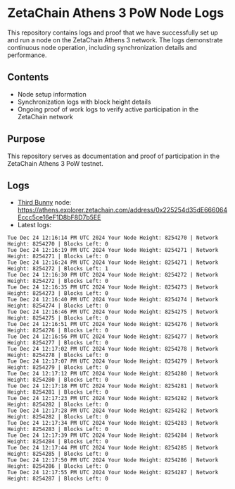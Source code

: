 # ZetaChain Athens 3 PoW Node Logs
This repository contains logs and proof that we have successfully set up and run a node on the ZetaChain Athens 3 network. The logs demonstrate continuous node operation, including synchronization details and performance.

## Contents
- Node setup information
- Synchronization logs with block height details
- Ongoing proof of work logs to verify active participation in the ZetaChain network

## Purpose
This repository serves as documentation and proof of participation in the ZetaChain Athens 3 PoW testnet.

## Logs

- [Third Bunny](https://thirdbunny.xyz/) node: https://athens.explorer.zetachain.com/address/0x225254d35dE666064Eccc5ce16eF1D8bF8D7b5EE
- Latest logs:
```
Tue Dec 24 12:16:14 PM UTC 2024 Your Node Height: 8254270 | Network Height: 8254270 | Blocks Left: 0
Tue Dec 24 12:16:19 PM UTC 2024 Your Node Height: 8254271 | Network Height: 8254271 | Blocks Left: 0
Tue Dec 24 12:16:24 PM UTC 2024 Your Node Height: 8254271 | Network Height: 8254272 | Blocks Left: 1
Tue Dec 24 12:16:30 PM UTC 2024 Your Node Height: 8254272 | Network Height: 8254272 | Blocks Left: 0
Tue Dec 24 12:16:35 PM UTC 2024 Your Node Height: 8254273 | Network Height: 8254273 | Blocks Left: 0
Tue Dec 24 12:16:40 PM UTC 2024 Your Node Height: 8254274 | Network Height: 8254274 | Blocks Left: 0
Tue Dec 24 12:16:46 PM UTC 2024 Your Node Height: 8254275 | Network Height: 8254275 | Blocks Left: 0
Tue Dec 24 12:16:51 PM UTC 2024 Your Node Height: 8254276 | Network Height: 8254276 | Blocks Left: 0
Tue Dec 24 12:16:56 PM UTC 2024 Your Node Height: 8254277 | Network Height: 8254277 | Blocks Left: 0
Tue Dec 24 12:17:02 PM UTC 2024 Your Node Height: 8254278 | Network Height: 8254278 | Blocks Left: 0
Tue Dec 24 12:17:07 PM UTC 2024 Your Node Height: 8254279 | Network Height: 8254279 | Blocks Left: 0
Tue Dec 24 12:17:12 PM UTC 2024 Your Node Height: 8254280 | Network Height: 8254280 | Blocks Left: 0
Tue Dec 24 12:17:18 PM UTC 2024 Your Node Height: 8254281 | Network Height: 8254281 | Blocks Left: 0
Tue Dec 24 12:17:23 PM UTC 2024 Your Node Height: 8254282 | Network Height: 8254282 | Blocks Left: 0
Tue Dec 24 12:17:28 PM UTC 2024 Your Node Height: 8254282 | Network Height: 8254282 | Blocks Left: 0
Tue Dec 24 12:17:34 PM UTC 2024 Your Node Height: 8254283 | Network Height: 8254283 | Blocks Left: 0
Tue Dec 24 12:17:39 PM UTC 2024 Your Node Height: 8254284 | Network Height: 8254284 | Blocks Left: 0
Tue Dec 24 12:17:44 PM UTC 2024 Your Node Height: 8254285 | Network Height: 8254285 | Blocks Left: 0
Tue Dec 24 12:17:50 PM UTC 2024 Your Node Height: 8254286 | Network Height: 8254286 | Blocks Left: 0
Tue Dec 24 12:17:55 PM UTC 2024 Your Node Height: 8254287 | Network Height: 8254287 | Blocks Left: 0
```

